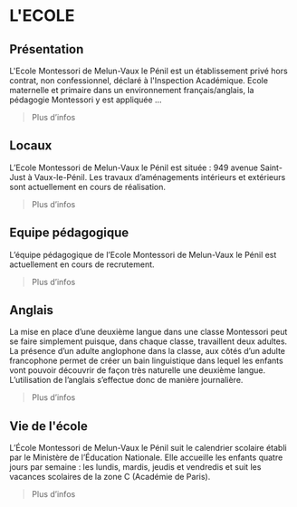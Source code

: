 
# L'ECOLE

## Présentation

L'Ecole Montessori de Melun-Vaux le Pénil est un établissement privé hors contrat, non confessionnel, déclaré à l'Inspection Académique.
Ecole maternelle et primaire dans un environnement français/anglais, la pédagogie Montessori y est appliquée …
> Plus d’infos

## Locaux

L’Ecole Montessori de Melun-Vaux le Pénil est située : 949 avenue Saint-Just à Vaux-le-Pénil.
Les travaux d’aménagements intérieurs et extérieurs sont actuellement en cours de réalisation. 
> Plus d’infos


## Equipe pédagogique

L’équipe pédagogique de l’Ecole Montessori de Melun-Vaux le Pénil est actuellement en cours de recrutement.
> Plus d’infos

## Anglais

La mise en place d’une deuxième langue dans une classe Montessori peut se faire simplement puisque, dans chaque classe, travaillent deux adultes. 
La présence d’un adulte anglophone dans la classe, aux côtés d’un adulte francophone permet de créer un bain linguistique dans lequel les enfants vont pouvoir découvrir de façon très naturelle une deuxième langue. L’utilisation de l’anglais s’effectue donc de manière journalière.
> Plus d’infos

## Vie de l'école

L’École Montessori de Melun-Vaux le Pénil suit le calendrier scolaire établi par le Ministère de l’Éducation Nationale. Elle accueille les enfants quatre jours par semaine : les lundis, mardis, jeudis et vendredis et suit les vacances scolaires de la zone C (Académie de Paris).
> Plus d’infos


